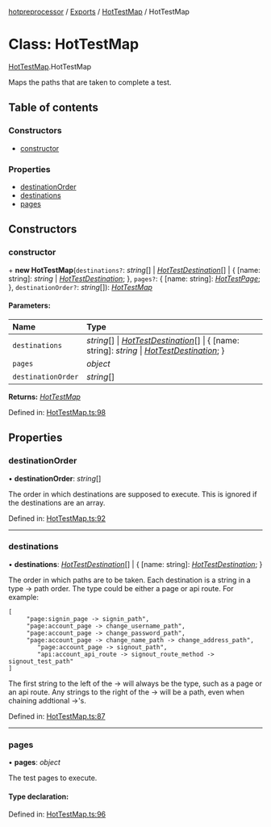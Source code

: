 [hotpreprocessor](../README.md) / [Exports](../modules.md) / [HotTestMap](../modules/hottestmap.md) / HotTestMap

# Class: HotTestMap

[HotTestMap](../modules/hottestmap.md).HotTestMap

Maps the paths that are taken to complete a test.

## Table of contents

### Constructors

- [constructor](hottestmap.hottestmap-1.md#constructor)

### Properties

- [destinationOrder](hottestmap.hottestmap-1.md#destinationorder)
- [destinations](hottestmap.hottestmap-1.md#destinations)
- [pages](hottestmap.hottestmap-1.md#pages)

## Constructors

### constructor

\+ **new HotTestMap**(`destinations?`: *string*[] \| [*HotTestDestination*](hottestmap.hottestdestination.md)[] \| { [name: string]: *string* \| [*HotTestDestination*](hottestmap.hottestdestination.md);  }, `pages?`: { [name: string]: [*HotTestPage*](../interfaces/hottestmap.hottestpage.md);  }, `destinationOrder?`: *string*[]): [*HotTestMap*](hottestmap.hottestmap-1.md)

#### Parameters:

Name | Type |
:------ | :------ |
`destinations` | *string*[] \| [*HotTestDestination*](hottestmap.hottestdestination.md)[] \| { [name: string]: *string* \| [*HotTestDestination*](hottestmap.hottestdestination.md);  } |
`pages` | *object* |
`destinationOrder` | *string*[] |

**Returns:** [*HotTestMap*](hottestmap.hottestmap-1.md)

Defined in: [HotTestMap.ts:98](https://github.com/OurFreeLight/HotPreprocessor/blob/3f45061/src/HotTestMap.ts#L98)

## Properties

### destinationOrder

• **destinationOrder**: *string*[]

The order in which destinations are supposed to execute. This is
ignored if the destinations are an array.

Defined in: [HotTestMap.ts:92](https://github.com/OurFreeLight/HotPreprocessor/blob/3f45061/src/HotTestMap.ts#L92)

___

### destinations

• **destinations**: [*HotTestDestination*](hottestmap.hottestdestination.md)[] \| { [name: string]: [*HotTestDestination*](hottestmap.hottestdestination.md);  }

The order in which paths are to be taken. Each destination is a string
in a type -> path order. The type could be either a page or api route.
For example:
```
[
     "page:signin_page -> signin_path",
     "page:account_page -> change_username_path",
     "page:account_page -> change_password_path",
     "page:account_page -> change_name_path -> change_address_path",
		"page:account_page -> signout_path",
		"api:account_api_route -> signout_route_method -> signout_test_path"
]
```

The first string to the left of the -> will always be the type, such as a
page or an api route. Any strings to the right of the -> will be a path, even
when chaining addtional ->'s.

Defined in: [HotTestMap.ts:87](https://github.com/OurFreeLight/HotPreprocessor/blob/3f45061/src/HotTestMap.ts#L87)

___

### pages

• **pages**: *object*

The test pages to execute.

#### Type declaration:

Defined in: [HotTestMap.ts:96](https://github.com/OurFreeLight/HotPreprocessor/blob/3f45061/src/HotTestMap.ts#L96)
